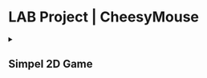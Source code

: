 # LAB Project | CheesyMouse

<details>
  <summary>
   <h2>Simpel 2D Game</h2>
  </summary>
</details>








